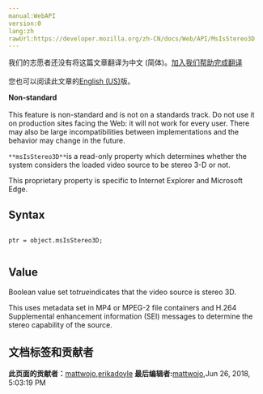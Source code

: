 ```yaml
---
manual:WebAPI
version:0
lang:zh
rawUrl:https://developer.mozilla.org/zh-CN/docs/Web/API/MsIsStereo3D
---
```




<bdi>我们的志愿者还没有将这篇文章翻译为<bdi>中文 (简体)</bdi>。[加入我们帮助完成翻译](%15299 "")<br></br>您也可以阅读此文章的[English (US)](%15300 "")版。</bdi>






**Non-standard**<br></br>This feature is non-standard and is not on a standards track. Do not use it on production sites facing the Web: it will not work for every user. There may also be large incompatibilities between implementations and the behavior may change in the future.




`**msIsStereo3D**`is a read-only property which determines whether the system considers the loaded video source to be stereo 3-D or not.



This proprietary property is specific to Internet Explorer and Microsoft Edge.


## Syntax<a name="Syntax"></a>

```
 
ptr = object.msIsStereo3D;


```

## Value<a name="Value"></a>


Boolean value set to<em>true</em>indicates that the video source is stereo 3D.



This uses metadata set in MP4 or MPEG-2 file containers and H.264 Supplemental enhancement information (SEI) messages to determine the stereo capability of the source.




## 文档标签和贡献者
**此页面的贡献者：**[mattwojo](%14635 ""),[erikadoyle](%3894 "")
**最后编辑者:**[mattwojo](%14635 ""),<time>Jun 26, 2018, 5:03:19 PM</time>


